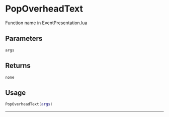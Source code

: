 # PopOverheadText
Function name in EventPresentation.lua
## Parameters
`args`
## Returns
`none`
## Usage
```lua
PopOverheadText(args)
```
---
